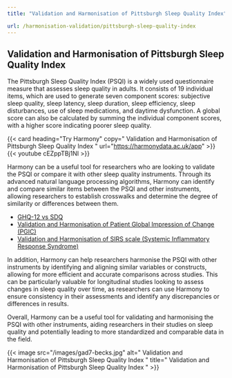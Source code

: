 ```yaml
---
title: "Validation and Harmonisation of Pittsburgh Sleep Quality Index"

url: /harmonisation-validation/pittsburgh-sleep-quality-index
---
```


## Validation and Harmonisation of Pittsburgh Sleep Quality Index

The Pittsburgh Sleep Quality Index (PSQI) is a widely used questionnaire measure that assesses sleep quality in adults. It consists of 19 individual items, which are used to generate seven component scores: subjective sleep quality, sleep latency, sleep duration, sleep efficiency, sleep disturbances, use of sleep medications, and daytime dysfunction. A global score can also be calculated by summing the individual component scores, with a higher score indicating poorer sleep quality.

{{< card heading="Try Harmony" copy=" Validation and Harmonisation of Pittsburgh Sleep Quality Index " url="https://harmonydata.ac.uk/app" >}}
{{< youtube cEZppTBj1NI >}}

Harmony can be a useful tool for researchers who are looking to validate the PSQI or compare it with other sleep quality instruments. Through its advanced natural language processing algorithms, Harmony can identify and compare similar items between the PSQI and other instruments, allowing researchers to establish crosswalks and determine the degree of similarity or differences between them. 

* [GHQ-12 vs SDQ](/ghq-12-vs-sdq)
* [Validation and Harmonisation of Patient Global Impression of Change (PGIC)](/harmonisation-validation/patient-global-impression-of-change-pgic)
* [Validation and Harmonisation of SIRS scale (Systemic Inflammatory Response Syndrome)](/harmonisation-validation/sirs-scale-systemic-inflammatory-response-syndrome)

In addition, Harmony can help researchers harmonise the PSQI with other instruments by identifying and aligning similar variables or constructs, allowing for more efficient and accurate comparisons across studies. This can be particularly valuable for longitudinal studies looking to assess changes in sleep quality over time, as researchers can use Harmony to ensure consistency in their assessments and identify any discrepancies or differences in results. 

Overall, Harmony can be a useful tool for validating and harmonising the PSQI with other instruments, aiding researchers in their studies on sleep quality and potentially leading to more standardized and comparable data in the field.


{{< image src="/images/gad7-becks.jpg" alt=" Validation and Harmonisation of Pittsburgh Sleep Quality Index " title=" Validation and Harmonisation of Pittsburgh Sleep Quality Index " >}}







